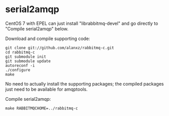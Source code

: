 serial2amqp
================================

CentOS 7 with EPEL can just install "librabbitmq-devel" and go directly to
"Compile serial2amqp" below.

Download and compile supporting code:

    git clone git://github.com/alanxz/rabbitmq-c.git
    cd rabbitmq-c
    git submodule init
    git submodule update
    autoreconf -i
    ./configure
    make

No need to actually install the supporting packages; the compiled packages
just need to be available for amqptools.

Compile serial2amqp:

    make RABBITMQCHOME=../rabbitmq-c
